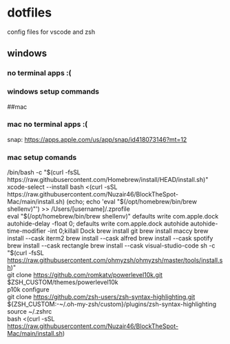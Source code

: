 # dotfiles
config files for vscode and zsh

## windows 
### no terminal apps :(
### windows setup commands
##mac
### mac no terminal apps :(
snap: https://apps.apple.com/us/app/snap/id418073146?mt=12
### mac setup comands

/bin/bash -c "$(curl -fsSL https://raw.githubusercontent.com/Homebrew/install/HEAD/install.sh)"    
xcode-select --install  
bash <(curl -sSL https://raw.githubusercontent.com/Nuzair46/BlockTheSpot-Mac/main/install.sh)  
(echo; echo 'eval "$(/opt/homebrew/bin/brew shellenv)"') >> /Users/[username]/.zprofile  
eval "$(/opt/homebrew/bin/brew shellenv)"  
defaults write com.apple.dock autohide-delay -float 0; defaults write com.apple.dock autohide autohide-time-modifier -int 0;killall Dock  
brew install git   
brew install maccy  
brew install --cask iterm2  
brew install --cask alfred  
brew install --cask spotify
brew install --cask rectangle  
brew install --cask visual-studio-code  
sh -c "$(curl -fsSL https://raw.githubusercontent.com/ohmyzsh/ohmyzsh/master/tools/install.sh)"  
git clone https://github.com/romkatv/powerlevel10k.git $ZSH_CUSTOM/themes/powerlevel10k  
p10k configure  
git clone https://github.com/zsh-users/zsh-syntax-highlighting.git ${ZSH_CUSTOM:-~/.oh-my-zsh/custom}/plugins/zsh-syntax-highlighting  
source ~/.zshrc   
bash <(curl -sSL https://raw.githubusercontent.com/Nuzair46/BlockTheSpot-Mac/main/install.sh)  
